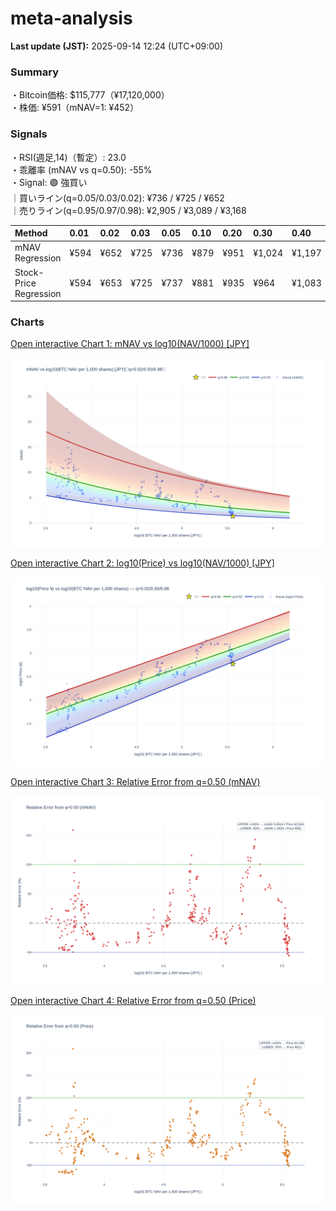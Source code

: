 # meta-analysis


<!--REPORT:START-->
**Last update (JST):** 2025-09-14 12:24 (UTC+09:00)

### Summary
・Bitcoin価格: $115,777（¥17,120,000）  
・株価: ¥591（mNAV=1: ¥452）

### Signals
・RSI(週足,14)（暫定）: 23.0  
・乖離率 (mNAV vs q=0.50): -55%  
・Signal: 🟣 強買い  
｜買いライン(q=0.05/0.03/0.02): ¥736 / ¥725 / ¥652  
｜売りライン(q=0.95/0.97/0.98): ¥2,905 / ¥3,089 / ¥3,168

| Method                 | 0.01   | 0.02   | 0.03   | 0.05   | 0.10   | 0.20   | 0.30   | 0.40   | 0.50   | 0.60   | 0.70   | 0.80   | 0.90   | 0.95   | 0.97   | 0.98   | 0.99   |
|:-----------------------|:-------|:-------|:-------|:-------|:-------|:-------|:-------|:-------|:-------|:-------|:-------|:-------|:-------|:-------|:-------|:-------|:-------|
| mNAV Regression        | ¥594   | ¥652   | ¥725   | ¥736   | ¥879   | ¥951   | ¥1,024 | ¥1,197 | ¥1,322 | ¥1,485 | ¥1,696 | ¥2,157 | ¥2,723 | ¥2,905 | ¥3,089 | ¥3,168 | ¥3,136 |
| Stock-Price Regression | ¥594   | ¥653   | ¥725   | ¥737   | ¥881   | ¥935   | ¥964   | ¥1,083 | ¥1,223 | ¥1,304 | ¥1,520 | ¥2,045 | ¥2,412 | ¥2,725 | ¥2,813 | ¥2,851 | ¥2,922 |

### Charts
[Open interactive Chart 1: mNAV vs log10(NAV/1000) [JPY]](https://tkzm240.github.io/meta-analysis/fig1.html)

![fig1](assets/fig1.png)

[Open interactive Chart 2: log10(Price) vs log10(NAV/1000) [JPY]](https://tkzm240.github.io/meta-analysis/fig2.html)

![fig2](assets/fig2.png)

[Open interactive Chart 3: Relative Error from q=0.50 (mNAV)](https://tkzm240.github.io/meta-analysis/fig3.html)

![fig3](assets/fig3.png)

[Open interactive Chart 4: Relative Error from q=0.50 (Price)](https://tkzm240.github.io/meta-analysis/fig4.html)

![fig4](assets/fig4.png)
<!--REPORT:END-->

